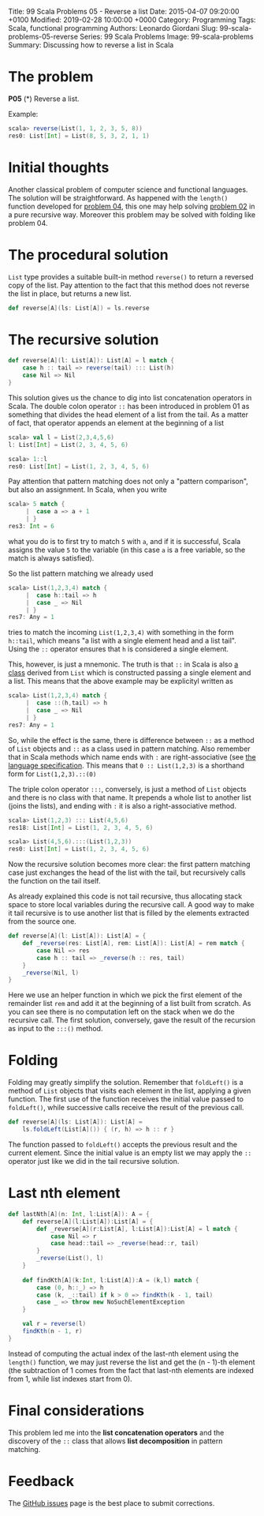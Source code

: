 Title: 99 Scala Problems 05 - Reverse a list
Date: 2015-04-07 09:20:00 +0100
Modified: 2019-02-28 10:00:00 +0000
Category: Programming
Tags: Scala, functional programming
Authors: Leonardo Giordani
Slug: 99-scala-problems-05-reverse
Series: 99 Scala Problems
Image: 99-scala-problems
Summary: Discussing how to reverse a list in Scala

# The problem

**P05** (*) Reverse a list.

Example:

``` scala
scala> reverse(List(1, 1, 2, 3, 5, 8))
res0: List[Int] = List(8, 5, 3, 2, 1, 1)
```

# Initial thoughts

Another classical problem of computer science and functional languages. The solution will be straightforward. As happened with the `length()` function developed for [problem 04]({filename}99-scala-problems-04-length.markdown), this one may help solving [problem 02]({filename}99-scala-problems-02-find-last-nth.markdown) in a pure recursive way. Moreover this problem may be solved with folding like problem 04.

# The procedural solution

`List` type provides a suitable built-in method `reverse()` to return a reversed copy of the list. Pay attention to the fact that this method does not reverse the list in place, but returns a new list.

``` scala
def reverse[A](ls: List[A]) = ls.reverse
```

# The recursive solution

``` scala
def reverse[A](l: List[A]): List[A] = l match {
    case h :: tail => reverse(tail) ::: List(h)
    case Nil => Nil
}
```

This solution gives us the chance to dig into list concatenation operators in Scala. The double colon operator `::` has been introduced in problem 01 as something that divides the head element of a list from the tail. As a matter of fact, that operator appends an element at the beginning of a list

``` scala
scala> val l = List(2,3,4,5,6)
l: List[Int] = List(2, 3, 4, 5, 6)

scala> 1::l
res0: List[Int] = List(1, 2, 3, 4, 5, 6)
```

Pay attention that pattern matching does not only a "pattern comparison", but also an assignment. In Scala, when you write

``` scala
scala> 5 match {
     |  case a => a + 1
     | }
res3: Int = 6
```

what you do is to first try to match `5` with `a`, and if it is successful, Scala assigns the value `5` to the variable (in this case `a` is a free variable, so the match is always satisfied).

So the list pattern matching we already used

``` scala
scala> List(1,2,3,4) match {
     |  case h::tail => h
     |  case _ => Nil
     | }
res7: Any = 1
```

tries to match the incoming `List(1,2,3,4)` with something in the form `h::tail`, which means "a list with a single element head and a list tail". Using the `::` operator ensures that `h` is considered a single element.

This, however, is just a mnemonic. The truth is that `::` in Scala is also [a class](http://www.scala-lang.org/api/2.11.4/index.html#scala.collection.immutable.$colon$colon) derived from `List` which is constructed passing a single element and a list. This means that the above example may be explicityl written as

``` scala
scala> List(1,2,3,4) match {
     |  case ::(h,tail) => h
     |  case _ => Nil
     | }
res7: Any = 1
```

So, while the effect is the same, there is difference between `::` as a method of `List` objects and `::` as a class used in pattern matching. Also remember that in Scala methods which name ends with `:` are right-associative (see [the language specification](http://www.scala-lang.org/files/archive/spec/2.11/06-expressions.html#infix-operations). This means that `0 :: List(1,2,3)` is a shorthand form for `List(1,2,3).::(0)`

The triple colon operator `:::`, conversely, is just a method of `List` objects and there is no class with that name. It prepends a whole list to another list (joins the lists), and ending with `:` it is also a right-associative method.

``` scala
scala> List(1,2,3) ::: List(4,5,6)
res18: List[Int] = List(1, 2, 3, 4, 5, 6)

scala> List(4,5,6).:::(List(1,2,3))
res0: List[Int] = List(1, 2, 3, 4, 5, 6)
```

Now the recursive solution becomes more clear: the first pattern matching case just exchanges the head of the list with the tail, but recursively calls the function on the tail itself.

As already explained this code is not tail recursive, thus allocating stack space to store local variables during the recursive call. A good way to make it tail recursive is to use another list that is filled by the elements extracted from the source one.

``` scala
def reverse[A](l: List[A]): List[A] = {
    def _reverse(res: List[A], rem: List[A]): List[A] = rem match {
        case Nil => res
        case h :: tail => _reverse(h :: res, tail)
    }
    _reverse(Nil, l)
}
```

Here we use an helper function in which we pick the first element of the remainder list `rem` and add it at the beginning of a list built from scratch. As you can see there is no computation left on the stack when we do the recursive call. The first solution, conversely, gave the result of the recursion as input to the `:::()` method.

# Folding

Folding may greatly simplify the solution. Remember that `foldLeft()` is a method of `List` objects that visits each element in the list, applying a given function. The first use of the function receives the initial value passed to `foldLeft()`, while successive calls receive the result of the previous call.

``` scala
def reverse[A](ls: List[A]): List[A] =
    ls.foldLeft(List[A]()) { (r, h) => h :: r }
```

The function passed to `foldLeft()` accepts the previous result and the current element. Since the initial value is an empty list we may apply the `::` operator just like we did in the tail recursive solution.

# Last nth element

``` scala
def lastNth[A](n: Int, l:List[A]): A = {
    def reverse[A](l:List[A]):List[A] = {
        def _reverse[A](r:List[A], l:List[A]):List[A] = l match {
            case Nil => r
            case head::tail => _reverse(head::r, tail)
        }
        _reverse(List(), l)
    }
    
    def findKth[A](k:Int, l:List[A]):A = (k,l) match {
        case (0, h::_) => h
        case (k, _::tail) if k > 0 => findKth(k - 1, tail)
        case _ => throw new NoSuchElementException
    }

    val r = reverse(l)
    findKth(n - 1, r)
}
```

Instead of computing the actual index of the last-nth element using the `length()` function, we may just reverse the list and get the (n - 1)-th element (the subtraction of 1 comes from the fact that last-nth elements are indexed from 1, while list indexes start from 0).

# Final considerations

This problem led me into the **list concatenation operators** and the discovery of the `::` class that allows **list decomposition** in pattern matching.

# Feedback

The [GitHub issues](https://github.com/TheDigitalCatOnline/thedigitalcatonline.github.com/issues) page is the best place to submit corrections.
